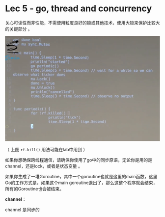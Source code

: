 # Lec 5 - go, thread and concurrency

关心可读性而非性能，不需使用粒度良好的锁或其他技术，使用大锁来保护比较大的关键部分 。

![](./img/img.png)

（ 上图 `rf.kill()` 用法可能在lab中用到 ）

如果你想确保跨线程通信，请确保你使用了go中的同步原语，无论你是用的是channel，还是lock，或者是状态变量 。

如果你生成了一堆Goroutine，其中一个goroutine也就是这里的main函数，这里Go的工作方式是，如果这个main goroutine退出了，那么这整个程序就会结束，所有的Goroutine也会被结束。

**channel**：

channel 是同步的